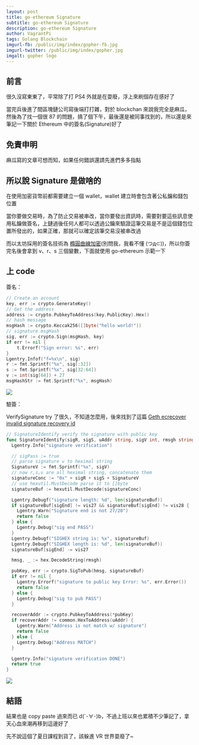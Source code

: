```yaml
---
layout: post
title: go-ethereum Signature
subtitle: go-ethereum Signature
description: go-ethereum Signature
author: VagrantPi
tags: Golang Blockchain
imgurl-fb: /public/img/index/gopher-fb.jpg
imgurl-twitter: /public/img/index/gopher.jpg
imgalt: gopher logo
---
```


## 前言

很久沒寫東東了，平常除了打 PS4 外就是在耍廢，浮上來刷個存在感好了

當完兵後進了間區塊鏈公司寫後端打打雜，對於 blockchan 來說我完全是麻瓜，然後為了找一個很 87 的問題，搞了個下午，最後還是被同事找到的，所以還是來筆記一下關於 Ethereum 中的簽名(Signature)好了

## 免責申明

麻瓜寫的文章可想而知，如果任何錯誤還請先進們多多指點

## 所以說 Signature 是做啥的

在使用加密貨幣前都需要建立一個 wallet，wallet 建立時會包含著公私鑰和錢包位置

當你要做交易時，為了防止交易被串改，當你要發出資訊時，需要對要這些訊息使用私鑰做簽名，上鏈過後任何人都可以透過公鑰來驗證這筆交易是不是這個錢包位置所發出的，如果正確，那就可以確定該筆交易沒被串改過

而以太坊採用的簽名技術為 [橢圓曲線加密](https://medium.com/@VitalikButerin/exploring-elliptic-curve-pairings-c73c1864e627)(別問我，我看不懂 (つд⊂))，所以你簽完名後會拿到 v、r、s 三個變數，下面就使用 go-ethereum 示範一下

## 上 code

簽名：

```go
// Create an account 
key, err := crypto.GenerateKey()
// Get the address
address := crypto.PubkeyToAddress(key.PublicKey).Hex()
// hash message
msgHash := crypto.Keccak256([]byte("hello world!"))
// signature msgHash
sig, err := crypto.Sign(msgHash, key)
if err != nil {
    t.Errorf("Sign error: %s", err)
}
Lgentry.Infof("f=%x\n", sig)
r := fmt.Sprintf("%x", sig[:32])
s := fmt.Sprintf("%x", sig[32:64])
v := int(sig[64]) + 27
msgHashStr := fmt.Sprintf("%x", msgHash)
```

![](https://i.imgur.com/RjvZ30H.jpg)

驗簽：

VerifySignature try 了很久，不知道怎麼用，後來找到了這篇 [Geth ecrecover invalid signature recovery id](https://stackoverflow.com/questions/49085737/geth-ecrecover-invalid-signature-recovery-id)

```go
// SignatureIdentify verify the signature with public key
func SignatureIdentify(sigR, sigS, uAddr string, sigV int, rmsgh string) bool {
  Lgentry.Info("signature verification")

  // sigPass := true
  // parse signature v to heximal string
  SignatureV := fmt.Sprintf("%x", sigV)
  // now r,s,v are all heximal string, concatenate them
  signatureConc := "0x" + sigR + sigS + SignatureV
  // use hexutil.MustDecode parse it to []byte
  signatureBuf := hexutil.MustDecode(signatureConc)

  Lgentry.Debugf("signature length: %d", len(signatureBuf))
  if signatureBuf[sigEnd] != vis27 && signatureBuf[sigEnd] != vis28 {
    Lgentry.Warn("Signature end is not 27/28")
    return false
  } else {
    Lgentry.Debug("sig end PASS")
  }
  Lgentry.Debugf("SIGHEX string is: %x", signatureBuf)
  Lgentry.Debugf("SIGHEX length is: %d", len(signatureBuf))
  signatureBuf[sigEnd] -= vis27

  hmsg, _ := hex.DecodeString(rmsgh)

  pubKey, err := crypto.SigToPub(hmsg, signatureBuf)
  if err != nil {
    Lgentry.Errorf("signature to public key Error: %s", err.Error())
    return false
  } else {
    Lgentry.Debug("sig to pub PASS")
  }

  recoverAddr := crypto.PubkeyToAddress(*pubKey)
  if recoverAddr != common.HexToAddress(uAddr) {
    Lgentry.Warn("Address is not match w/ signature")
    return false
  } else {
    Lgentry.Debug("Address MATCH")
  }

  Lgentry.Info("signature verification DONE")
  return true
}
```

![](https://i.imgur.com/9YA4zBd.jpg)

## 結語

結果也是 copy paste 過來而已 d(`･∀･)b，不過上班以來也累積不少筆記了，拿天心血來潮再移到這邊好了

先不說這個了夏日課程到貨了，該躲進 VR 世界耍廢了~



